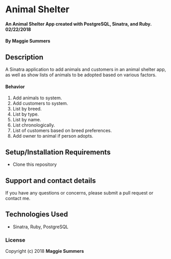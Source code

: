# Animal Shelter

#### An Animal Shelter App created with PostgreSQL, Sinatra, and Ruby. 02/22/2018

#### By **Maggie Summers**

## Description

A Sinatra application to add animals and customers in an animal shelter app, as well as show lists of animals to be adopted based on various factors.

#### Behavior
1. Add animals to system.
2. Add customers to system.
3. List by breed.
4. List by type.
5. List by name.
6. List chronologically.
7. List of customers based on breed preferences.
8. Add owner to animal if person adopts. 

## Setup/Installation Requirements

* Clone this repository

## Support and contact details

If you have any questions or concerns, please submit a pull request or contact me.

## Technologies Used

* Sinatra, Ruby, PostgreSQL

### License

Copyright (c) 2018  **Maggie Summers**
